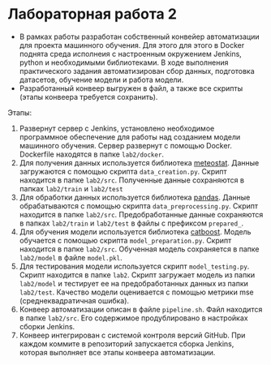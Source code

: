 # Лабораторная работа 2
* В рамках работы разработан собственный конвейер автоматизации для проекта машинного обучения. Для этого для этого в Docker поднята среда исполнеия с настроенным окружением Jenkins, python и необходимыми библиотеками. В ходе выполнения практического задания автоматизирован сбор данных, подготовка датасетов, обучение модели и работа модели.
* Разработанный конвеер выгружен в файл, а также все скрипты (этапы конвеера требуется сохранить).

Этапы:
1. Развернут сервер с Jenkins, установлено необходимое программное обеспечение для работы над созданием модели машинного обучения. Сервер развернут с помощью Docker. Dockerfile находятся в папке `lab2/docker`.
2. Для получения данных используется библиотека [meteostat](https://pypi.org/project/meteostat/). Данные загружаются с помощью скрипта `data_creation.py`. Скрипт находится в папке `lab2/src`. Полученные данные сохраняются в папках `lab2/train` и `lab2/test`
3. Для обработки данных используется библиотека [pandas](https://pandas.pydata.org/). Данные обрабатываются с помощью скрипта `data_preprocessing.py`. Скрипт находится в папке `lab2/src`. Предобработанные данные сохраняются в папках `lab2/train` и `lab2/test` в файлы с префиксом `prepared_`.
4. Для обучения модели используется библиотека [сatboost](https://catboost.ai/). Модель обучается с помощью скрипта `model_preparation.py`. Скрипт находится в папке `lab2/src`. Обученная модель сохраняется в папке `lab2/model` в файле `model.pkl`.
5. Для тестирования модели используется скрипт `model_testing.py`. Скрипт находится в папке `lab2`. Скрипт загружает модель из папки `lab2/model` и тестирует ее на предобработанных данных из папки `lab2/test`. Качество модели оценивается с помощью метрики mse (среднеквадратичная ошибка).
6. Конвеер автоматизации описан в файле `pipeline.sh`. Файл находится в папке `lab2/src`. Его содержимое продублировано в настройках сборки Jenkins. 
7. Конвеер интегрирован с системой контроля версий GitHub. При каждом коммите в репозиторий запускается сборка Jenkins, которая выполняет все этапы конвеера автоматизации.
